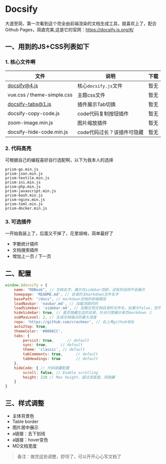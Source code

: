 # Docsify

大道至简，第一次看到这个完全由前端渲染的文档生成工具，就喜欢上了，配合Github Pages，简直完美,这是它的官网：https://docsify.js.org/#/

## 一、用到的JS+CSS列表如下

### 1. 核心文件啊

| 文件| 说明| 下载 |
| -- | -- |--|
|docsify@4.js|核心`docsify.js`文件|暂无|
|vue.css / theme-simple.css | 主题css文件 | 暂无|
|docsify-tabs@1.js | 插件展示Tab切换 |暂无|
|docsify-copy-code.js | code代码复制按钮插件|暂无|
|zoom-image.min.js | 图片缩放插件 | 暂无|
|docsify-hide-code.min.js | code代码过长？该插件可隐藏 | 暂无 |

### 2. 代码高亮
可根据自己的编程喜好自行选配啊，以下为我本人的选择
```text
prism-go.min.js
prism-json.min.js
prism-textile.min.js
prism-ini.min.js
prism-php.min.js
prism-javascript.min.js
prism-bash.min.js
prism-nginx.min.js
prism-toml.min.js
prism-docker.min.js
```

### 3. 可选插件
一开始我装上了，后面又干掉了，花里胡哨，简单最好了
- 字数统计插件
- 文档搜索插件
- 增加上一页 / 下一页

## 二、配置

```js
window.$docsify = {
    name: "RDBook", // 文档名字，展示在sidebar顶部，没有的话则不会展示
    homepage: 'README.md', // 目录的主markdown文件名字
    basePath: "/docs", // markdown文档的前缀路径
    loadNavbar: 'navbar.md', // 加载顶部的的
    loadSidebar: 'sidebar.md', // 加载左侧文档目录的文件名，如果为false，则不加载目录，只展示当前MD文件的瞄点
    hideSidebar: true, // 是否隐藏左边的目录，针对只想展示单页markdown（）
    subMaxLevel: 2, // 生成文档锚点的最大深度
    repo: 'https://github.com/crackeer', // 右上角github地址
    auto2top: true,
    themeColor: '#0066CC',
    tabs: {
        persist: true,      // default
        sync: true,      // default
        theme: 'classic', // default
        tabComments: true,      // default
        tabHeadings: true       // default
    },
    hideCode: { // 代码隐藏配置
        scroll: false, // Enable scrolling
        height: 220 // Max height，超过该高度，则隐藏
    }
}
```

## 三、样式调整

- 主体背景色
- Table border
- 图片居中展示
- a链接：去下划线
- a链接：hover变色
- MD文档宽度

> 备注：做完这些调整，舒坦了，可以开开心心写文档了


